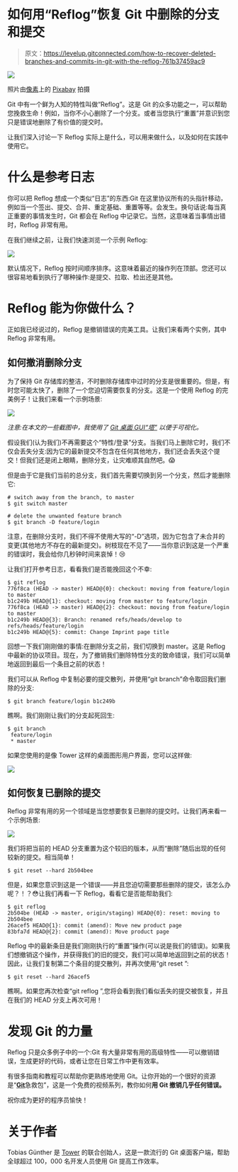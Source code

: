 # 如何用“Reflog”恢复 Git 中删除的分支和提交

> 原文：<https://levelup.gitconnected.com/how-to-recover-deleted-branches-and-commits-in-git-with-the-reflog-761b37459ac9>

![](img/101a5ff0abc083f7345e5f282fa16ae5.png)

照片由[像素](https://www.pexels.com/photo/stainless-steel-close-wrench-on-spanner-210881/)上的 [Pixabay](https://www.pexels.com/@pixabay) 拍摄

Git 中有一个鲜为人知的特性叫做“Reflog”。这是 Git 的众多功能之一，可以帮助您挽救生命！例如，当你不小心删除了一个分支。或者当您执行“重置”并意识到您只是错误地删除了有价值的提交时。

让我们深入讨论一下 Reflog 实际上是什么，可以用来做什么，以及如何在实践中使用它。

# 什么是参考日志

你可以把 Reflog 想成一个类似“日志”的东西:Git 在这里协议所有的头指针移动，例如当一个签出、提交、合并、重定基础、重置等等。会发生。换句话说:每当真正重要的事情发生时，Git 都会在 Reflog 中记录它。当然，这意味着当事情出错时，Reflog 非常有用。

在我们继续之前，让我们快速浏览一个示例 Reflog:

![](img/c96700ff85766913f58bdc0c758a5f8c.png)

默认情况下，Reflog 按时间顺序排序。这意味着最近的操作列在顶部。您还可以很容易地看到执行了哪种操作:是提交、拉取、检出还是其他。

# Reflog 能为你做什么？

正如我已经说过的，Reflog 是撤销错误的完美工具。让我们来看两个实例，其中 Reflog 非常有用。

## 如何撤消删除分支

为了保持 Git 存储库的整洁，不时删除存储库中过时的分支是很重要的。但是，有时您可能太快了，删除了一个您迫切需要恢复的分支。这是一个使用 Reflog 的完美例子！让我们来看一个示例场景:

![](img/bcfd7043c7dcdafdac7a5da0c282a871.png)

*注意:在本文的一些截图中，我使用了* [*Git 桌面 GUI“塔”*](https://www.git-tower.com/?utm_source=gitconnected&utm_medium=guestpost&utm_campaign=how-to-recover-deleted-branches-reflog) *以便于可视化。*

假设我们(认为我们)不再需要这个“特性/登录”分支。当我们马上删除它时，我们不仅会丢失分支:因为它的最新提交不包含在任何其他地方，我们还会丢失这个提交！但我们还是闭上眼睛，删除分支，让灾难顺其自然吧。😱

但是由于它是我们当前的总分支，我们首先需要切换到另一个分支，然后才能删除它:

```
# switch away from the branch, to master
$ git switch master

# delete the unwanted feature branch
$ git branch -D feature/login
```

注意，在删除分支时，我们不得不使用大写的“-D”选项，因为它包含了未合并的变更(其他地方不存在的最新提交)。树枝现在不见了——当你意识到这是一个严重的错误时，我会给你几秒钟时间来哀悼！😢

让我们打开参考日志，看看我们是否能挽回这个不幸:

```
$ git reflog
776f8ca (HEAD -> master) HEAD@{0}: checkout: moving from feature/login to master
b1c249b HEAD@{1}: checkout: moving from master to feature/login
776f8ca (HEAD -> master) HEAD@{2}: checkout: moving from feature/login to master
b1c249b HEAD@{3}: Branch: renamed refs/heads/develop to refs/heads/feature/login
b1c249b HEAD@{5}: commit: Change Imprint page title
```

回想一下我们刚刚做的事情:在删除分支之前，我们切换到 master。这是 Reflog 中最新的协议项目。现在，为了撤销我们删除特性分支的致命错误，我们可以简单地返回到最后一个条目之前的状态！

我们可以从 Reflog 中复制必要的提交散列，并使用“git branch”命令取回我们删除的分支:

```
$ git branch feature/login b1c249b
```

瞧啊。我们刚刚让我们的分支起死回生:

```
$ git branch
 feature/login
 * master
```

如果您使用的是像 Tower 这样的桌面图形用户界面，您可以这样做:

![](img/64a234f6c7671eca771b84005df5ba51.png)

## 如何恢复已删除的提交

Reflog 非常有用的另一个领域是当您想要恢复已删除的提交时。让我们再来看一个示例场景:

![](img/5fed79ae1831d0a1fe2f62e78e818612.png)

我们将把当前的 HEAD 分支重置为这个较旧的版本，从而“删除”随后出现的任何较新的提交。相当简单！

```
$ git reset --hard 2b504bee
```

但是，如果您意识到这是一个错误——并且您迫切需要那些删除的提交，该怎么办呢？！？😳让我们再看一下 Reflog，看看它是否能帮助我们:

```
$ git reflog
2b504be (HEAD -> master, origin/staging) HEAD@{0}: reset: moving to 2b504bee
26acef5 HEAD@{1}: commit (amend): Move new product page
83bfa7d HEAD@{2}: commit (amend): Move product page
```

Reflog 中的最新条目是我们刚刚执行的“重置”操作(可以说是我们的错误)。如果我们想撤销这个操作，并获得我们的旧的提交，我们可以简单地返回到之前的状态！因此，让我们复制第二个条目的提交散列，并再次使用“git reset ”:

```
$ git reset --hard 26acef5
```

瞧啊。如果您再次检查“git reflog ”,您将会看到我们看似丢失的提交被恢复，并且在我们的 HEAD 分支上再次可用！

# 发现 Git 的力量

Reflog 只是众多例子中的一个:Git 有大量非常有用的高级特性——可以撤销错误，生成更好的代码，或者让您在日常工作中更有效率。

有很多指南和教程可以帮助你更熟练地使用 Git。让你开始的一个很好的资源是“[**Git**](https://www.git-tower.com/learn/git/first-aid-kit?utm_source=gitconnected&utm_medium=guestpost&utm_campaign=how-to-recover-deleted-branches-reflog)急救包”，这是一个免费的视频系列，教你如何**用 Git 撤销几乎任何错误。**

祝你成为更好的程序员愉快！

# 关于作者

Tobias Günther 是 [Tower](https://www.git-tower.com/?utm_source=gitconnected&utm_medium=guestpost&utm_campaign=how-to-recover-deleted-branches-reflog) 的联合创始人，这是一款流行的 Git 桌面客户端，帮助全球超过 100，000 名开发人员使用 Git 提高工作效率。